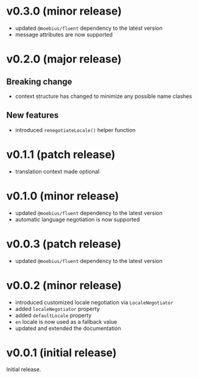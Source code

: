 
# v0.3.0 (minor release)

- updated `@moebius/fluent` dependency to the latest version
- message attributes are now supported


# v0.2.0 (major release)

## Breaking change

- context structure has changed to minimize
  any possible name clashes

## New features

- introduced `renegotiateLocale()` helper function


# v0.1.1 (patch release)

- translation context made optional


# v0.1.0 (minor release)

- updated `@moebius/fluent` dependency to the latest version
- automatic language negotiation is now supported


# v0.0.3 (patch release)

- updated `@moebius/fluent` dependency to the latest version


# v0.0.2 (minor release)

- introduced customized locale negotiation via `LocaleNegotiator`
- added `localeNegotiator` property
- added `defaultLocale` property
- `en` locale is now used as a fallback value
- updated and extended the documentation


# v0.0.1 (initial release)

Initial release.
